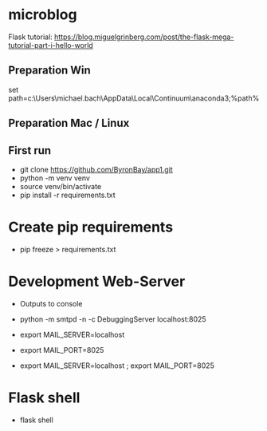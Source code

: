 # microblog
Flask tutorial: https://blog.miguelgrinberg.com/post/the-flask-mega-tutorial-part-i-hello-world

## Preparation Win

set path=c:\Users\michael.bach\AppData\Local\Continuum\anaconda3;%path%

## Preparation Mac / Linux

## First run

* git clone https://github.com/ByronBay/app1.git
* python -m venv venv
* source venv/bin/activate
* pip install -r requirements.txt

# Create pip requirements

* pip freeze > requirements.txt

# Development Web-Server

* Outputs to console
* python -m smtpd -n -c DebuggingServer localhost:8025

* export MAIL_SERVER=localhost
* export MAIL_PORT=8025

* export MAIL_SERVER=localhost ; export MAIL_PORT=8025

# Flask shell

* flask shell